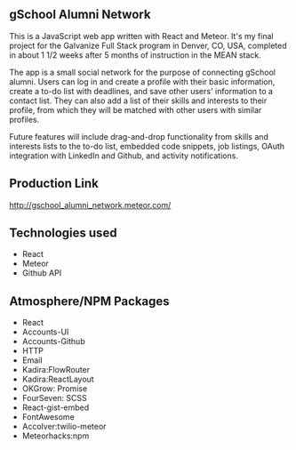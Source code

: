 ## gSchool Alumni Network

This is a JavaScript web app written with React and Meteor. It's my final project for the Galvanize Full Stack program in Denver, CO, USA, completed in about 1 1/2 weeks after 5 months of instruction in the MEAN stack.

The app is a small social network for the purpose of connecting gSchool alumni. Users can log in and create a profile with their basic information, create a to-do list with deadlines, and save other users' information to a contact list. They can also add a list of their skills and interests to their profile, from which they will be matched with other users with similar profiles.

Future features will include drag-and-drop functionality from skills and interests lists to the to-do list, embedded code snippets, job listings, OAuth integration with LinkedIn and Github, and activity notifications.

## Production Link
http://gschool_alumni_network.meteor.com/

## Technologies used
- React
- Meteor
- Github API

## Atmosphere/NPM Packages
- React
- Accounts-UI
- Accounts-Github
- HTTP
- Email
- Kadira:FlowRouter
- Kadira:ReactLayout
- OKGrow: Promise
- FourSeven: SCSS
- React-gist-embed
- FontAwesome
- Accolver:twilio-meteor
- Meteorhacks:npm
